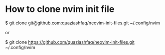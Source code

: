 # How to clone nvim init file
$ git clone git@github.com:quaziashfaq/neovim-init-files.git ~/.config/nvim

or

$ git clone https://github.com/quaziashfaq/neovim-init-files.git ~/.config/nvim

